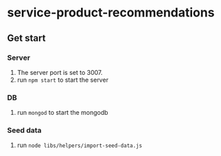 # service-product-recommendations

## Get start
### Server
1. The server port is set to 3007.
2. run `npm start` to start the server

### DB
1. run `mongod` to start the mongodb

### Seed data
1. run `node libs/helpers/import-seed-data.js`